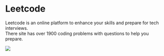 <h1> Leetcode </h1>
<p>Leetcode is an online platform to enhance your skills and prepare for tech interviews. 
  <br>There site has over 1900 coding problems with questions to help you prepare.</p>
<img src="https://upload.wikimedia.org/wikipedia/commons/0/0a/LeetCode_Logo_black_with_text.svg">
